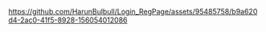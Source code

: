 

https://github.com/HarunBulbull/Login_RegPage/assets/95485758/b9a620d4-2ac0-41f5-8928-156054012086

